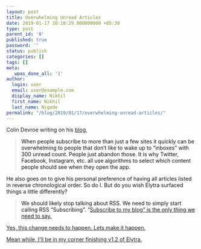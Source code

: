 ```yaml
---
layout: post
title: Overwhelming Unread Articles
date: 2019-01-17 10:10:29.000000000 +05:30
type: post
parent_id: '0'
published: true
password: ''
status: publish
categories: []
tags: []
meta:
  _wpas_done_all: '1'
author:
  login: user
  email: user@example.com
  display_name: Nikhil
  first_name: Nikhil
  last_name: Nigade
permalink: "/blog/2019/01/17/overwhelming-unread-articles/"
---
```

<p>Colin Devroe writing on his <a href="http://cdevroe.com/2019/01/16/rss-subscribing/" target="_blank" rel="noopener">blog</a>,</p>
<blockquote><p><span style="caret-color: rgb(17, 17, 17); color: rgb(17, 17, 17); font-family: "PT Serif", Georgia, serif; font-size: 16px; font-style: normal; font-variant-caps: normal; font-weight: normal; letter-spacing: normal; orphans: auto; text-align: left; text-indent: 0px; text-transform: none; white-space: normal; widows: auto; word-spacing: 0px; -webkit-tap-highlight-color: rgba(26, 26, 26, 0.301961); -webkit-text-size-adjust: auto; -webkit-text-stroke-width: 0px; background-color: rgb(255, 255, 255); text-decoration: none; display: inline !important; float: none">When people subscribe to more than just a few sites it quickly can be overwhelming to people that don’t like to wake up to “inboxes” with 300 unread count. People just abandon those. It is why Twitter, Facebook, Instagram, etc. all use algorithms to select which content people should see when they open the app.</p></blockquote>
<p><span style="caret-color: rgb(17, 17, 17); color: rgb(17, 17, 17); font-family: "PT Serif", Georgia, serif; font-size: 16px; font-style: normal; font-variant-caps: normal; font-weight: normal; letter-spacing: normal; orphans: auto; text-align: left; text-indent: 0px; text-transform: none; white-space: normal; widows: auto; word-spacing: 0px; -webkit-tap-highlight-color: rgba(26, 26, 26, 0.301961); -webkit-text-size-adjust: auto; -webkit-text-stroke-width: 0px; background-color: rgb(255, 255, 255); text-decoration: none; display: inline !important; float: none">He also goes on to give his personal preference of having all articles listed in reverse chronological order. So do I. But do you wish Elytra surfaced things a little differently? </p>
<blockquote><p><span style="caret-color: rgb(17, 17, 17); color: rgb(17, 17, 17); font-family: "PT Serif", Georgia, serif; font-size: 16px; font-style: normal; font-variant-caps: normal; font-weight: normal; letter-spacing: normal; orphans: auto; text-align: left; text-indent: 0px; text-transform: none; white-space: normal; widows: auto; word-spacing: 0px; -webkit-tap-highlight-color: rgba(26, 26, 26, 0.301961); -webkit-text-size-adjust: auto; -webkit-text-stroke-width: 0px; background-color: rgb(255, 255, 255); text-decoration: none; display: inline !important; float: none">We should likely stop talking about RSS. We need to simply start calling RSS “Subscribing”. “<a href="http://cdevroe.com/subscribe" style="outline: none; box-sizing: border-box; font-family: "PT Serif", Georgia, serif; text-decoration: none; color: rgb(15, 60, 134); max-width: 100%; border-bottom-width: 1px; border-bottom-style: solid; border-bottom-color: rgb(17, 17, 17); font-size: 16px; font-style: normal; font-variant-caps: normal; font-weight: normal; letter-spacing: normal; orphans: auto; text-align: left; text-indent: 0px; text-transform: none; white-space: normal; widows: auto; word-spacing: 0px; -webkit-tap-highlight-color: rgba(26, 26, 26, 0.301961); -webkit-text-size-adjust: auto; -webkit-text-stroke-width: 0px">Subscribe to my blog<span style="caret-color: rgb(17, 17, 17); color: rgb(17, 17, 17); font-family: "PT Serif", Georgia, serif; font-size: 16px; font-style: normal; font-variant-caps: normal; font-weight: normal; letter-spacing: normal; orphans: auto; text-align: left; text-indent: 0px; text-transform: none; white-space: normal; widows: auto; word-spacing: 0px; -webkit-tap-highlight-color: rgba(26, 26, 26, 0.301961); -webkit-text-size-adjust: auto; -webkit-text-stroke-width: 0px; background-color: rgb(255, 255, 255); text-decoration: none; display: inline !important; float: none">” is the only thing we need to say.</p></blockquote>
<p>Yes, this change needs to happen. Lets make it happen.</p>
<p>Mean while, I'll be in my corner finishing v1.2 of Elytra.</p>
